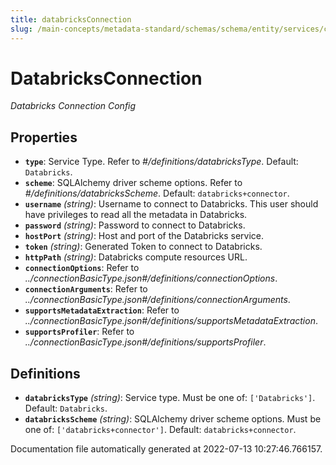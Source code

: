 ```yaml
---
title: databricksConnection
slug: /main-concepts/metadata-standard/schemas/schema/entity/services/connections/database
---
```


# DatabricksConnection

*Databricks Connection Config*

## Properties

- **`type`**: Service Type. Refer to *#/definitions/databricksType*. Default: `Databricks`.
- **`scheme`**: SQLAlchemy driver scheme options. Refer to *#/definitions/databricksScheme*. Default: `databricks+connector`.
- **`username`** *(string)*: Username to connect to Databricks. This user should have privileges to read all the metadata in Databricks.
- **`password`** *(string)*: Password to connect to Databricks.
- **`hostPort`** *(string)*: Host and port of the Databricks service.
- **`token`** *(string)*: Generated Token to connect to Databricks.
- **`httpPath`** *(string)*: Databricks compute resources URL.
- **`connectionOptions`**: Refer to *../connectionBasicType.json#/definitions/connectionOptions*.
- **`connectionArguments`**: Refer to *../connectionBasicType.json#/definitions/connectionArguments*.
- **`supportsMetadataExtraction`**: Refer to *../connectionBasicType.json#/definitions/supportsMetadataExtraction*.
- **`supportsProfiler`**: Refer to *../connectionBasicType.json#/definitions/supportsProfiler*.
## Definitions

- **`databricksType`** *(string)*: Service type. Must be one of: `['Databricks']`. Default: `Databricks`.
- **`databricksScheme`** *(string)*: SQLAlchemy driver scheme options. Must be one of: `['databricks+connector']`. Default: `databricks+connector`.


Documentation file automatically generated at 2022-07-13 10:27:46.766157.
